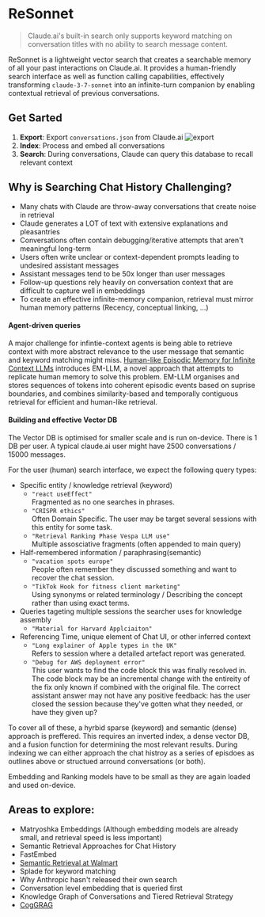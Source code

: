 # ReSonnet

> Claude.ai's built-in search only supports keyword matching on conversation titles with no ability to search message content.

ReSonnet is a lightweight vector search that creates a searchable memory of all your past interactions on Claude.ai. It provides a human-friendly search interface as well as function calling capabilities, effectively transforming `claude-3-7-sonnet` into an infinite-turn companion by enabling contextual retrieval of previous conversations.

## Get Sarted
1. **Export**: Export `conversations.json` from Claude.ai
    ![export](https://github.com/user-attachments/assets/e0ccd6d1-b3ff-4f3e-95db-a0f6be3b11ae)
2. **Index**: Process and embed all conversations
3. **Search**: During conversations, Claude can query this database to recall relevant context

## Why is Searching Chat History Challenging?

- Many chats with Claude are throw-away conversations that create noise in retrieval
- Claude generates a LOT of text with extensive explanations and pleasantries
- Conversations often contain debugging/iterative attempts that aren't meaningful long-term
- Users often write unclear or context-dependent prompts leading to undesired assistant messages
- Assistant messages tend to be 50x longer than user messages
- Follow-up questions rely heavily on conversation context that are difficult to capture well in embeddings
- To create an effective infinite-memory companion, retrieval must mirror human memory patterns (Recency, conceptual linking, ...)

#### Agent-driven queries

A major challenge for infintie-context agents is being able to retrieve context with more abstract relevance to the user message that semantic and keyword matching might miss. [Human-like Episodic Memory for Infinite Context LLMs](https://arxiv.org/abs/2407.09450) introduces EM-LLM, a novel approach that attempts to replicate human memory to solve this problem. EM-LLM organises and stores sequences of tokens into coherent episodic events based on suprise boundaries, and combines similarity-based and temporally contiguous retrieval for efficient and human-like retrieval. 

#### Building and effective Vector DB

The Vector DB is optimised for smaller scale and is run on-device. There is 1 DB per user. A typical claude.ai user might have 2500 conversations / 15000 messages.

For the user (human) search interface, we expect the following query types:

- Specific entity / knowledge retrieval (keyword)
    - `"react useEffect"` \
Fragmented as no one searches in phrases.
    - `"CRISPR ethics"` \
Often Domain Specific. The user may be target several sessions with this entity for some task.
    - `"Retrieval Ranking Phase Vespa LLM use"` \
Multiple assosciative fragments (often appended to main query)
- Half-remembered information / paraphrasing(semantic)
    - `"vacation spots europe"` \
People often remember they discussed something and want to recover the chat session.
    - `"TikTok Hook for fitness client marketing"` \
Using synonyms or related terminology / Describing the concept rather than using exact terms.
- Queries tageting multiple sessions the searcher uses for knowledge assembly
    - `"Material for Harvard Applciaiton"`
- Referencing Time, unique element of Chat UI, or other inferred context
    - `"Long explainer of Apple types in the UK"` \
Refers to session where a detailed artefact report was generated.
    - `"Debug for AWS deployment error"` \
This user wants to find the code block this was finally resolved in. The code block may be an incremental change with the entireity of the fix only known if combined with the original file. The correct assistant answer may not have any positive feedback: has the user closed the session because they've gotten what they needed, or have they given up?


To cover all of these, a hyrbid sparse (keyword) and semantic (dense) approach is preffered. This requires an inverted index, a dense vector DB, and a fusion function for determining the most relevant results. During indexing we can either approach the chat histroy as a series of episdoes as outlines above or structued arround conversations (or both).

Embedding and Ranking models have to be small as they are again loaded and used on-device.

## Areas to explore:
- Matryoshka Embeddings (Although embedding models are already small, and retrieval speed is less important)
- Semantic Retrieval Approaches for Chat History
- FastEmbed
- [Semantic Retrieval at Walmart](https://arxiv.org/abs/2412.04637)
- Splade for keyword matching
- Why Anthropic hasn't released their own search
- Conversation level embedding that is queried first 
- Knowledge Graph of Conversations and Tiered Retrieval Strategy
- [CogGRAG](https://arxiv.org/abs/2503.06567)

